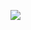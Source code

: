 ![](http://github-profile-summary-cards.vercel.app/api/cards/profile-details?username=vn7n24fzkq&theme=default)